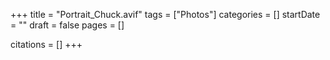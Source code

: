 +++
title = "Portrait_Chuck.avif"
tags = ["Photos"]
categories = []
startDate = ""
draft = false
pages = []

citations = []
+++
